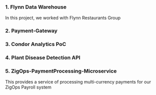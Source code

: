 ### 1. Flynn Data Warehouse
In this project, we worked with Flynn Restaurants Group
### 2. Payment-Gateway

### 3. Condor Analytics PoC

### 4. Plant Disease Detection API

### 5. ZigOps-PaymentProcessing-Microservice
This provides a service of processing multi-currency payments for our ZigOps Payroll system